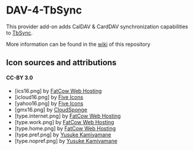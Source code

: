 # DAV-4-TbSync
This provider add-on adds CalDAV & CardDAV synchronization capabilities to [TbSync](https://github.com/jobisoft/TbSync/).

More information can be found in the [wiki](https://github.com/jobisoft/DAV-4-TbSync/wiki/About:-Provider-for-CalDAV-&-CardDAV) of this repository

## Icon sources and attributions

#### CC-BY 3.0
* [ics16.png] by [FatCow Web Hosting](https://www.iconfinder.com/icons/35803/)
* [icloud16.png] by [Five Icons](https://www.iconfinder.com/icons/252111/apple_icon)
* [yahoo16.png] by [Five Icons](https://www.iconfinder.com/icons/252070/yahoo_icon)
* [gmx16.png] by [CloudSponge](https://www.iconfinder.com/icons/1175604/address_book_contact_contacts_email_gmx_square_icon)
* [type.internet.png] by [FatCow Web Hosting](https://www.iconfinder.com/icons/64035/)
* [type.work.png] by [FatCow Web Hosting](https://www.iconfinder.com/icons/64176/)
* [type.home.png] by [FatCow Web Hosting](https://www.iconfinder.com/icons/93086/)
* [type.pref.png] by [Yusuke Kamiyamane](https://www.iconfinder.com/icons/12422/)
* [type.nopref.png] by [Yusuke Kamiyamane](https://www.iconfinder.com/icons/27149/)
